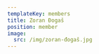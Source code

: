 ```yaml
---
templateKey: members
title: Zoran Đogaš
position: member
image:
  src: /img/zoran-đogaš.jpg
---
```

